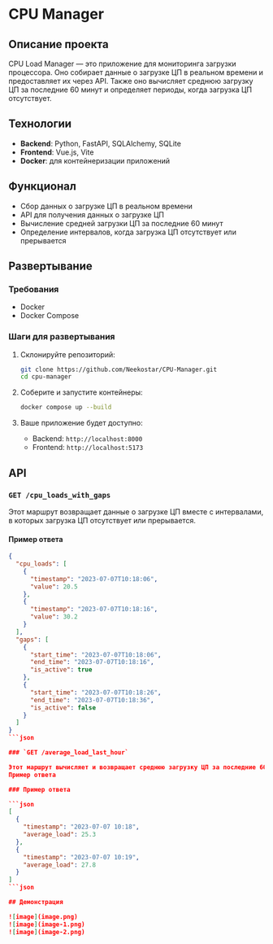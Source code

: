 # CPU Manager

## Описание проекта

CPU Load Manager — это приложение для мониторинга загрузки процессора. Оно собирает данные о загрузке ЦП в реальном времени и предоставляет их через API. Также оно вычисляет среднюю загрузку ЦП за последние 60 минут и определяет периоды, когда загрузка ЦП отсутствует.

## Технологии

- **Backend**: Python, FastAPI, SQLAlchemy, SQLite
- **Frontend**: Vue.js, Vite
- **Docker**: для контейнеризации приложений

## Функционал

- Сбор данных о загрузке ЦП в реальном времени
- API для получения данных о загрузке ЦП
- Вычисление средней загрузки ЦП за последние 60 минут
- Определение интервалов, когда загрузка ЦП отсутствует или прерывается

## Развертывание

### Требования

- Docker
- Docker Compose

### Шаги для развертывания

1. Склонируйте репозиторий:
    ```sh
    git clone https://github.com/Neekostar/CPU-Manager.git
    cd cpu-manager
    ```

2. Соберите и запустите контейнеры:
    ```sh
    docker compose up --build
    ```

3. Ваше приложение будет доступно:
    - Backend: `http://localhost:8000`
    - Frontend: `http://localhost:5173`

## API

### `GET /cpu_loads_with_gaps`

Этот маршрут возвращает данные о загрузке ЦП вместе с интервалами, в которых загрузка ЦП отсутствует или прерывается.

#### Пример ответа

```json
{
  "cpu_loads": [
    {
      "timestamp": "2023-07-07T10:18:06",
      "value": 20.5
    },
    {
      "timestamp": "2023-07-07T10:18:16",
      "value": 30.2
    }
  ],
  "gaps": [
    {
      "start_time": "2023-07-07T10:18:06",
      "end_time": "2023-07-07T10:18:16",
      "is_active": true
    },
    {
      "start_time": "2023-07-07T10:18:26",
      "end_time": "2023-07-07T10:18:36",
      "is_active": false
    }
  ]
}
```json

### `GET /average_load_last_hour`

Этот маршрут вычисляет и возвращает среднюю загрузку ЦП за последние 60 минут.
Пример ответа

### Пример ответа

```json
[
  {
    "timestamp": "2023-07-07 10:18",
    "average_load": 25.3
  },
  {
    "timestamp": "2023-07-07 10:19",
    "average_load": 27.8
  }
]
```json

## Демонстрация

![image](image.png)
![image](image-1.png)
![image](image-2.png)